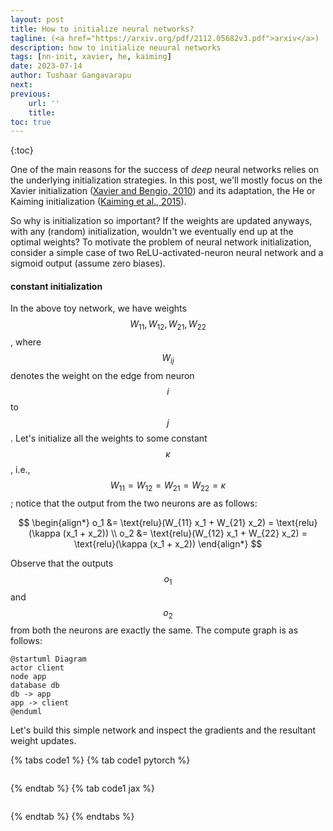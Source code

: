 ```yaml
---
layout: post
title: How to initialize neural networks?
tagline: (<a href="https://arxiv.org/pdf/2112.05682v3.pdf">arxiv</a>)
description: how to initialize neuural networks
tags: [nn-init, xavier, he, kaiming]
date: 2023-07-14
author: Tushaar Gangavarapu
next:
previous: 
    url: ''
    title:
toc: true
---
```


{:toc}

One of the main reasons for the success of *deep* neural networks relies on the underlying initialization strategies. In this post, we'll mostly focus on the Xavier initialization ([Xavier and Bengio, 2010](http://proceedings.mlr.press/v9/glorot10a.html)) and its adaptation, the He or Kaiming initialization ([Kaiming et al., 2015](https://arxiv.org/abs/1502.01852)).

So why is initialization so important? If the weights are updated anyways, with any (random) initialization, wouldn't we eventually end up at the optimal weights? To motivate the problem of neural network initialization, consider a simple case of two ReLU-activated-neuron neural network and a sigmoid output (assume zero biases).

#### constant initialization

In the above toy network, we have weights $$W_{11}, W_{12}, W_{21}, W_{22}$$, where $$W_{ij}$$ denotes the weight on the edge from neuron $$i$$ to $$j$$. Let's initialize all the weights to some constant $$\kappa$$, i.e., $$W_{11} = W_{12} = W_{21} = W_{22} = \kappa$$; notice that the output from the two neurons are as follows:

$$
\begin{align*}
o_1 &= \text{relu}(W_{11} x_1 + W_{21} x_2) = \text{relu}(\kappa (x_1 + x_2)) \\
o_2 &= \text{relu}(W_{12} x_1 + W_{22} x_2) = \text{relu}(\kappa (x_1 + x_2))
\end{align*}
$$

Observe that the outputs $$o_1$$ and $$o_2$$ from both the neurons are exactly the same. The compute graph is as follows:

```plantuml
@startuml Diagram
actor client
node app
database db
db -> app
app -> client
@enduml
```

Let's build this simple network and inspect the gradients and the resultant weight updates.

{% tabs code1 %}
{% tab code1 pytorch %}

```python
```

{% endtab %}
{% tab code1 jax %}

```python
```

{% endtab %}
{% endtabs %}

